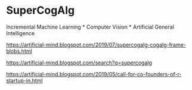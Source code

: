 # SuperCogAlg
Incremental Machine Learning * Computer Vision * Artificial General Intelligence

https://artificial-mind.blogspot.com/2019/07/supercogalg-cogalg-frame-blobs.html

https://artificial-mind.blogspot.com/search?q=supercogalg

https://artificial-mind.blogspot.com/2019/05/call-for-co-founders-of-r-startup-in.html
